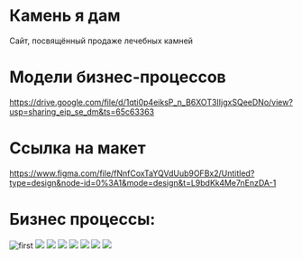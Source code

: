 # Камень я дам
Сайт, посвящённый продаже лечебных камней


# Модели бизнес-процессов 
https://drive.google.com/file/d/1qti0p4eiksP_n_B6XOT3IIjgxSQeeDNo/view?usp=sharing_eip_se_dm&ts=65c63363 

# Ссылка на макет
https://www.figma.com/file/fNnfCoxTaYQVdUub9OFBx2/Untitled?type=design&node-id=0%3A1&mode=design&t=L9bdKk4Me7nEnzDA-1

# Бизнес процессы:
![first](BuisnessPerocess/Снимок1.png)
![](BuisnessPerocess/Снимок2.png)
![](BuisnessPerocess/Снимок3.png)
![](BuisnessPerocess/Снимок4.png)
![](BuisnessPerocess/Снимок5.png)
![](BuisnessPerocess/Снимок6.png)
![](BuisnessPerocess/Снимок7.png)
![](BuisnessPerocess/Снимок8.png)
